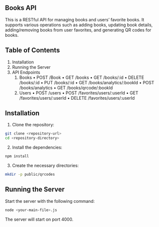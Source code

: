 ## Books API

This is a RESTful API for managing books and users’ favorite books. It supports various operations such as adding books, updating book details, adding/removing books from user favorites, and generating QR codes for books.

## Table of Contents

1. Installation
2. Running the Server
3. API Endpoints
	1. Books
	•	POST /Book
	•	GET /books
	•	GET /books/:id
	•	DELETE /books/:id
	•	PUT /books/:id
	•	GET /books/analytics/:bookId
	•	POST /books/analytics
	•	GET /books/qrcode/:bookId
	2. Users
	•	POST /users
	•	POST /favorites/users/:userId
	•	GET /favorites/users/:userId
	•	DELETE /favorites/users/:userId

## Installation

1.	Clone the repository:

```bash
git clone <repository-url>
cd <repository-directory>
```

2.	Install the dependencies:

```bash
npm install
```
3. Create the necessary directories:

```bash
mkdir -p public/qrcodes
```

## Running the Server

Start the server with the following command:

```bash
node <your-main-file>.js
```

The server will start on port 4000.


